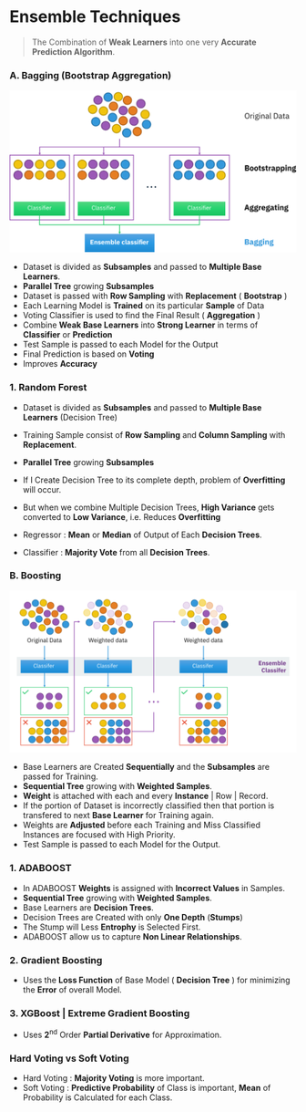 # Ensemble Techniques

> The Combination of **Weak Learners** into one very **Accurate Prediction Algorithm**.

### A. Bagging (Bootstrap Aggregation)

![Ensemble Bagging](Image/EnsembleBagging.svg)

- Dataset is divided as **Subsamples** and passed to **Multiple Base Learners**.
- **Parallel Tree** growing **Subsamples**
- Dataset is passed with **Row Sampling** with **Replacement** ( **Bootstrap** )
- Each Learning Model is **Trained** on its particular **Sample** of Data
- Voting Classifier is used to find the Final Result ( **Aggregation** )
- Combine **Weak Base Learners** into **Strong Learner** in terms of **Classifier** or **Prediction**
- Test Sample is passed to each Model for the Output
- Final Prediction is based on **Voting**
- Improves **Accuracy**

### 1. Random Forest

- Dataset is divided as **Subsamples** and passed to **Multiple Base Learners** (Decision Tree)
- Training Sample consist of **Row Sampling** and **Column Sampling** with **Replacement**.
- **Parallel Tree** growing **Subsamples**
- If I Create Decision Tree to its complete depth, problem of **Overfitting** will occur. 
- But when we combine Multiple Decision Trees, **High Variance** gets converted to **Low Variance**, i.e. Reduces **Overfitting**

- Regressor : **Mean** or **Median** of Output of Each **Decision Trees**.
- Classifier : **Majority Vote** from all **Decision Trees**.

### B. Boosting

![Ensemble Boosting](Image/EnsembleBoosting.svg)

- Base Learners are Created **Sequentially** and the **Subsamples** are passed for Training.
- **Sequential Tree** growing  with **Weighted Samples**.
- **Weight** is attached with each and every **Instance** | Row | Record.
- If the portion of Dataset is incorrectly classified then that portion is transfered to next **Base Learner** for Training again.
- Weights are **Adjusted** before each Training and Miss Classified Instances are focused with High Priority.
- Test Sample is passed to each Model for the Output.

### 1. ADABOOST

- In ADABOOST **Weights** is assigned with **Incorrect Values** in Samples.
- **Sequential Tree** growing  with **Weighted Samples**.
- Base Learners are **Decision Trees**.
- Decision Trees are Created with only **One Depth** (**Stumps**)
- The Stump will Less **Entrophy** is Selected First.
- ADABOOST allow us to capture **Non Linear Relationships**.

### 2. Gradient Boosting
- Uses the **Loss Function** of Base Model ( **Decision Tree** ) for minimizing the **Error** of overall Model.

### 3. XGBoost | Extreme Gradient Boosting
- Uses **2**<sup>nd</sup> Order **Partial Derivative** for Approximation.

### Hard Voting vs Soft Voting

- Hard Voting : **Majority Voting** is more important.
- Soft Voting : **Predictive Probability** of Class is important, **Mean** of Probability is Calculated for each Class.
